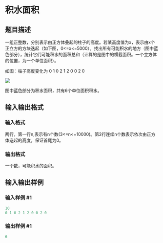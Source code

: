 # 积水面积

## 题目描述

一组正整数，分别表示由正方体叠起的柱子的高度。若某高度值为x，表示由x个正立方的方块迭起（如下图，0<=x<=5000）。找出所有可能积水的地方（图中蓝色部分），统计它们可能积水的面积总和（计算的是图中的横截面积。一个立方体的位置，为一个单位面积）。

如图：柱子高度变化为 0 1 0 2 1 2 0 0 2 0

![](https://cdn.luogu.com.cn/upload/pic/117.png)

图中蓝色部分为积水面积，共有6个单位面积积水。

## 输入输出格式

### 输入格式

两行，第一行n,表示有n个数(3<=n<=10000)。第2行连续n个数表示依次由正方体迭起的高度，保证首尾为0。

### 输出格式

一个数，可能积水的面积。

## 输入输出样例

### 输入样例 #1

```cpp
10
0 1 0 2 1 2 0 0 2 0

```
### 输出样例 #1

```cpp
6
```


